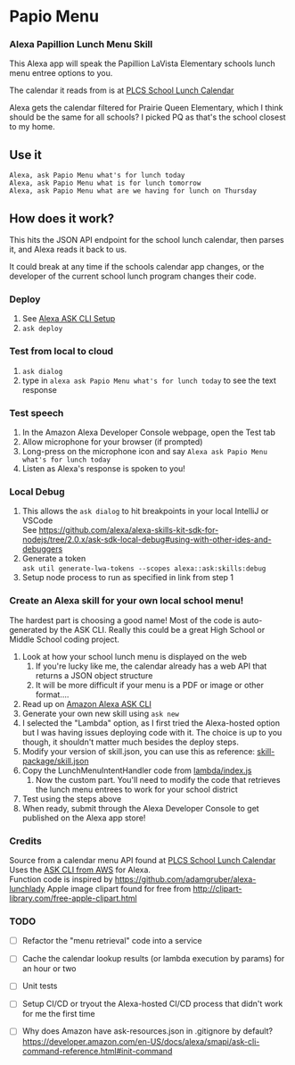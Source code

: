 # Papio Menu
### Alexa Papillion Lunch Menu Skill
This Alexa app will speak the Papillion LaVista Elementary schools lunch menu entree options to you.

The calendar it reads from is at [PLCS School Lunch Calendar](https://family.titank12.com/menu/TC4F9D)

Alexa gets the calendar filtered for Prairie Queen Elementary, which I think should be the same for all schools?
I picked PQ as that's the school closest to my home.

## Use it
`Alexa, ask Papio Menu what's for lunch today` \
`Alexa, ask Papio Menu what is for lunch tomorrow` \
`Alexa, ask Papio Menu what are we having for lunch on Thursday`

## How does it work?
This hits the JSON API endpoint for the school lunch calendar, then parses it,
and Alexa reads it back to us.

It could break at any time if the schools calendar app changes, or the developer
of the current school lunch program changes their code.

### Deploy
1. See [Alexa ASK CLI Setup](https://developer.amazon.com/en-US/docs/alexa/smapi/quick-start-alexa-skills-kit-command-line-interface.html#prerequisites)
1. `ask deploy`

### Test from local to cloud
1. `ask dialog`
1. type in `alexa ask Papio Menu what's for lunch today` to see the text response

### Test speech
1. In the Amazon Alexa Developer Console webpage, open the Test tab
1. Allow microphone for your browser (if prompted)
1. Long-press on the microphone icon and say `Alexa ask Papio Menu what's for lunch today`
1. Listen as Alexa's response is spoken to you!

### Local Debug
1. This allows the `ask dialog` to hit breakpoints in your local IntelliJ or VSCode \
   See https://github.com/alexa/alexa-skills-kit-sdk-for-nodejs/tree/2.0.x/ask-sdk-local-debug#using-with-other-ides-and-debuggers
1. Generate a token \
   `ask util generate-lwa-tokens --scopes alexa::ask:skills:debug`
1. Setup node process to run as specified in link from step 1

### Create an Alexa skill for your own local school menu!
The hardest part is choosing a good name! Most of the code is auto-generated by the ASK CLI.
Really this could be a great High School or Middle School coding project.
1. Look at how your school lunch menu is displayed on the web
   1. If you're lucky like me, the calendar already has a web API that returns a JSON object structure
   1. It will be more difficult if your menu is a PDF or image or other format....
1. Read up on [Amazon Alexa ASK CLI](https://github.com/alexa/alexa-skills-kit-sdk-for-nodejs/tree/2.0.x/ask-sdk-local-debug#using-with-other-ides-and-debuggers)
1. Generate your own new skill using `ask new`
1. I selected the "Lambda" option, as I first tried the Alexa-hosted option but I was having issues deploying code with it.
The choice is up to you though, it shouldn't matter much besides the deploy steps.
1. Modify your version of skill.json, you can use this as reference: [skill-package/skill.json](skill-package/skill.json)
1. Copy the LunchMenuIntentHandler code from [lambda/index.js](lambda/index.js)
   1. Now the custom part. You'll need to modify the code that retrieves the lunch menu entrees to work for your school district
1. Test using the steps above
1. When ready, submit through the Alexa Developer Console to get published on the Alexa app store!

### Credits
Source from a calendar menu API found at [PLCS School Lunch Calendar](https://family.titank12.com/menu/TC4F9D) \
Uses the [ASK CLI from AWS](https://github.com/alexa/alexa-skills-kit-sdk-for-nodejs/tree/2.0.x/ask-sdk-local-debug) for Alexa. \
Function code is inspired by https://github.com/adamgruber/alexa-lunchlady
Apple image clipart found for free from http://clipart-library.com/free-apple-clipart.html

### TODO
- [ ] Refactor the "menu retrieval" code into a service
- [ ] Cache the calendar lookup results (or lambda execution by params) for an hour or two
- [ ] Unit tests
- [ ] Setup CI/CD or tryout the Alexa-hosted CI/CD process that didn't work for me the first time
- [ ] Why does Amazon have ask-resources.json in .gitignore by default? \
  https://developer.amazon.com/en-US/docs/alexa/smapi/ask-cli-command-reference.html#init-command
  